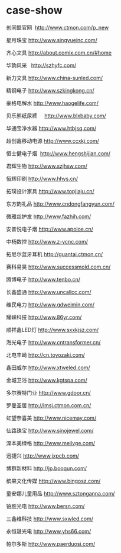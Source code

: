 # case-show
创同盟官网  http://www.ctmon.com/p_new

星月珠宝    http://www.singyueinc.com/

齐心文具    http://about.comix.com.cn/#home

华韵风采   	http://szhyfc.com/

新力文具	  http://www.china-sunled.com/

精钢电子	  http://www.szkingkong.cn/

豪格电解水  http://www.haogelife.com/

贝乐熊纸尿裤     http://www.blxbaby.com/

华通宝净水器  http://www.htbjsq.com/

超创鑫移动电源  http://www.ccxkj.com/

恒士健电子烟  http://www.hengshijian.com/

君辉生物 http://www.szjhsw.com/

恒辉印刷 http://www.hhys.cn/

拓璞设计家具 http://www.topjiaju.cn/

东方韵礼品 http://www.cndongfangyun.com/

微雅丝护发 http://www.fazhih.com/

安普悦电子烟 http://www.apoloe.cn/

中杨数控 http://www.z-ycnc.com/

拓尼尔蓝牙耳机 http://guantai.ctmon.cn/

赛科易昊 http://www.successmold.com.cn/

腾博电子 http://www.tenbo.cn/

长鑫盛通 http://www.uncallcc.com/

维民电力 http://www.gdweimin.com/

耀嵘科技 http://www.86yr.com/

顺祥鑫LED灯 http://www.sxxkjsz.com/

海光电子 http://www.cntransformer.cn/

北电丰崎 http://cn.toyozaki.com/

鑫田威尔 http://www.xtweled.com/

金城卫浴 http://www.kgtspa.com/

多尔赛特门业 http://www.gdoor.cn/

罗曼圣居 http://lmsj.ctmon.com.cn/

虹望奈喜美 http://www.nicemay.com/

仙路珠宝 http://www.sinojewel.com/

深本美绿格 http://www.meilvge.com/

迅捷兴 http://www.jxpcb.com/

博群新材料 http://jp.booqun.com/

槟果文化传媒 http://www.bingosz.com/

童安娜儿童用品 http://www.sztonganna.com/

铂胜光电 http://www.bersn.com/

三鑫维科技 http://www.sxwled.com/

永恒晟光电 http://www.yhs66.com/

帕尔多斯 http://www.paerduosi.com/




















